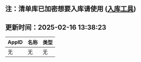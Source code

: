 ## 注：清单库已加密想要入库请使用 ([入库工具](https://github.com/BlankTMing/ManifestAutoUpdate/releases))

## 更新时间：2025-02-16 13:38:23
| AppID | 名称 | 类型  |
| :-------------------- | :----------------------------- | :----------- |
| 无 | 无 | 无 |
